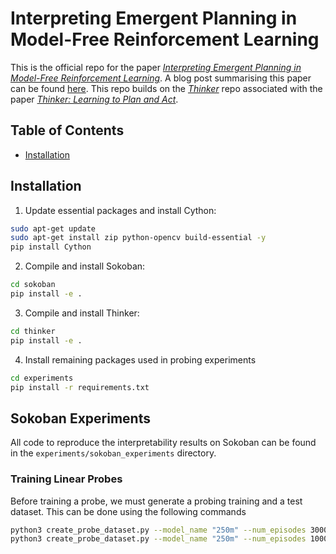 # Interpreting Emergent Planning in Model-Free Reinforcement Learning

This is the official repo for the paper [*Interpreting Emergent Planning in Model-Free Reinforcement Learning*](https://openreview.net/forum?id=DzGe40glxs&referrer=%5BAuthor%20Console%5D). A blog post summarising this paper can be found [here](https://tuphs28.github.io/). This repo builds on the [*Thinker*](https://github.com/stephen-chung-mh/thinker) repo associated with the paper [*Thinker: Learning to Plan and Act*](https://arxiv.org/abs/2307.14993).

## Table of Contents
- [Installation](#installation)

##  Installation
1. Update essential packages and install Cython:

```bash
sudo apt-get update
sudo apt-get install zip python-opencv build-essential -y
pip install Cython
```

2. Compile and install Sokoban:
```bash
cd sokoban
pip install -e .
```

3. Compile and install Thinker:
```bash
cd thinker
pip install -e .
```

4. Install remaining packages used in probing experiments
```bash
cd experiments
pip install -r requirements.txt
```
## Sokoban Experiments

All code to reproduce the interpretability results on Sokoban can be found in the `experiments/sokoban_experiments` directory.

### Training Linear Probes

Before training a probe, we must generate a probing training and a test dataset. This can be done using the following commands
```bash
python3 create_probe_dataset.py --model_name "250m" --num_episodes 3000 --name "train"
python3 create_probe_dataset.py --model_name "250m" --num_episodes 1000 --name "test" --env_name "valid-"
```
